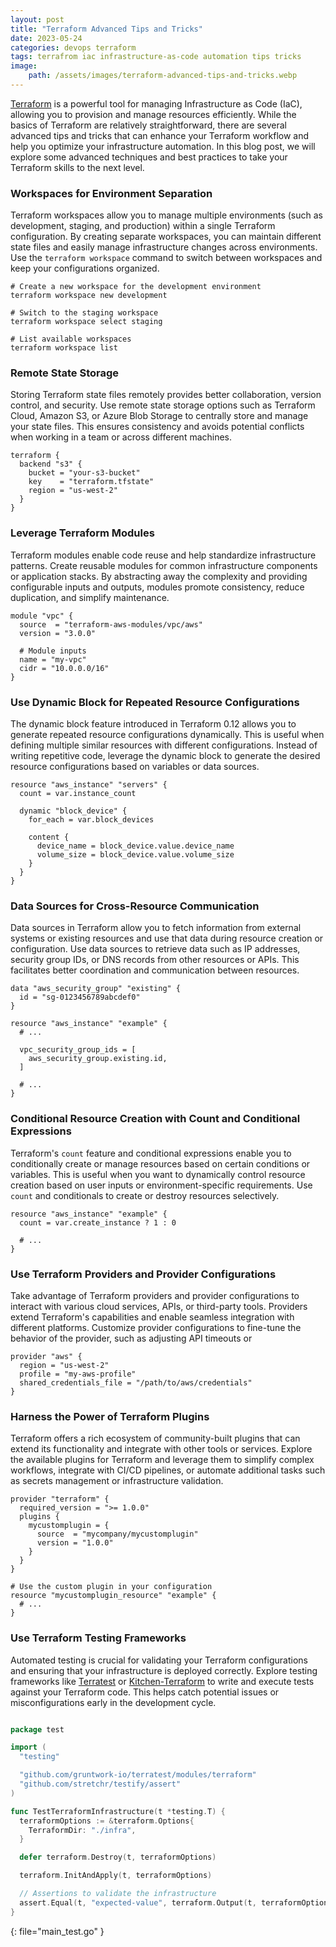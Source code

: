 ```yaml
---
layout: post
title: "Terraform Advanced Tips and Tricks"
date: 2023-05-24
categories: devops terraform
tags: terrafrom iac infrastructure-as-code automation tips tricks
image:
    path: /assets/images/terraform-advanced-tips-and-tricks.webp
---
```


[Terraform](https://www.terraform.io) is a powerful tool for managing Infrastructure as Code (IaC), allowing you to provision and manage resources efficiently. While the basics of Terraform are relatively straightforward, there are several advanced tips and tricks that can enhance your Terraform workflow and help you optimize your infrastructure automation. In this blog post, we will explore some advanced techniques and best practices to take your Terraform skills to the next level.

### Workspaces for Environment Separation

Terraform workspaces allow you to manage multiple environments (such as development, staging, and production) within a single Terraform configuration. By creating separate workspaces, you can maintain different state files and easily manage infrastructure changes across environments. Use the `terraform workspace` command to switch between workspaces and keep your configurations organized.

```shell
# Create a new workspace for the development environment
terraform workspace new development

# Switch to the staging workspace
terraform workspace select staging

# List available workspaces
terraform workspace list
```

### Remote State Storage

Storing Terraform state files remotely provides better collaboration, version control, and security. Use remote state storage options such as Terraform Cloud, Amazon S3, or Azure Blob Storage to centrally store and manage your state files. This ensures consistency and avoids potential conflicts when working in a team or across different machines.

```hcl
terraform {
  backend "s3" {
    bucket = "your-s3-bucket"
    key    = "terraform.tfstate"
    region = "us-west-2"
  }
}
```

### Leverage Terraform Modules

Terraform modules enable code reuse and help standardize infrastructure patterns. Create reusable modules for common infrastructure components or application stacks. By abstracting away the complexity and providing configurable inputs and outputs, modules promote consistency, reduce duplication, and simplify maintenance.

```hcl
module "vpc" {
  source  = "terraform-aws-modules/vpc/aws"
  version = "3.0.0"
  
  # Module inputs
  name = "my-vpc"
  cidr = "10.0.0.0/16"
}
```

### Use Dynamic Block for Repeated Resource Configurations

The dynamic block feature introduced in Terraform 0.12 allows you to generate repeated resource configurations dynamically. This is useful when defining multiple similar resources with different configurations. Instead of writing repetitive code, leverage the dynamic block to generate the desired resource configurations based on variables or data sources.

```hcl
resource "aws_instance" "servers" {
  count = var.instance_count

  dynamic "block_device" {
    for_each = var.block_devices

    content {
      device_name = block_device.value.device_name
      volume_size = block_device.value.volume_size
    }
  }
}
```

### Data Sources for Cross-Resource Communication

Data sources in Terraform allow you to fetch information from external systems or existing resources and use that data during resource creation or configuration. Use data sources to retrieve data such as IP addresses, security group IDs, or DNS records from other resources or APIs. This facilitates better coordination and communication between resources.

```hcl
data "aws_security_group" "existing" {
  id = "sg-0123456789abcdef0"
}

resource "aws_instance" "example" {
  # ...

  vpc_security_group_ids = [
    aws_security_group.existing.id,
  ]

  # ...
}
```

### Conditional Resource Creation with Count and Conditional Expressions

Terraform's `count` feature and conditional expressions enable you to conditionally create or manage resources based on certain conditions or variables. This is useful when you want to dynamically control resource creation based on user inputs or environment-specific requirements. Use `count` and conditionals to create or destroy resources selectively.

```hcl
resource "aws_instance" "example" {
  count = var.create_instance ? 1 : 0

  # ...
}
```

### Use Terraform Providers and Provider Configurations

Take advantage of Terraform providers and provider configurations to interact with various cloud services, APIs, or third-party tools. Providers extend Terraform's capabilities and enable seamless integration with different platforms. Customize provider configurations to fine-tune the behavior of the provider, such as adjusting API timeouts or

```hcl
provider "aws" {
  region = "us-west-2"
  profile = "my-aws-profile"
  shared_credentials_file = "/path/to/aws/credentials"
}
```

### Harness the Power of Terraform Plugins

Terraform offers a rich ecosystem of community-built plugins that can extend its functionality and integrate with other tools or services. Explore the available plugins for Terraform and leverage them to simplify complex workflows, integrate with CI/CD pipelines, or automate additional tasks such as secrets management or infrastructure validation.

```hcl
provider "terraform" {
  required_version = ">= 1.0.0"
  plugins {
    mycustomplugin = {
      source  = "mycompany/mycustomplugin"
      version = "1.0.0"
    }
  }
}

# Use the custom plugin in your configuration
resource "mycustomplugin_resource" "example" {
  # ...
}
```

### Use Terraform Testing Frameworks

Automated testing is crucial for validating your Terraform configurations and ensuring that your infrastructure is deployed correctly. Explore testing frameworks like [Terratest](https://github.com/gruntwork-io/terratest) or [Kitchen-Terraform](https://github.com/newcontext-oss/kitchen-terraform) to write and execute tests against your Terraform code. This helps catch potential issues or misconfigurations early in the development cycle.

```go

package test

import (
  "testing"

  "github.com/gruntwork-io/terratest/modules/terraform"
  "github.com/stretchr/testify/assert"
)

func TestTerraformInfrastructure(t *testing.T) {
  terraformOptions := &terraform.Options{
    TerraformDir: "./infra",
  }

  defer terraform.Destroy(t, terraformOptions)

  terraform.InitAndApply(t, terraformOptions)

  // Assertions to validate the infrastructure
  assert.Equal(t, "expected-value", terraform.Output(t, terraformOptions, "output_variable"))
}
```
{: file="main_test.go" }
